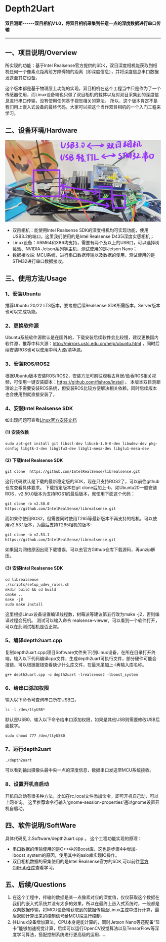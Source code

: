 # Depth2Uart

#### 双目测距------双目相机V1.0，将双目相机采集到任意一点的深度数据进行串口传输

---

## 一、项目说明/Overview

所实现的功能：基于Intel Realsense官方提供的SDK，双目深度相机能获取到相机任何一个像素点距离前方障碍物的距离（即深度信息），并将深度信息串口数据发送至其它设备。

这个版本都是基于物理层上功能的实现，双目相机在这个工程当中只是作为了一个传感器使用，而Linux设备端也只做了双目相机的载体以及对双目采集到的深度信息进行串口传输，没有使用任何基于视觉相关的算法。
所以，这个版本肯定不是我们用上嵌入式设备的最终代码，大家可以把这个当作双目相机的一个入门工程来学习。

## 二、设备环境/Hardware

![硬件连接](1.Hardware/硬件连接.jpg)

- 双目相机：能使用Intel Realsense SDK的深度相机均可实现功能，使用USB3.2的端口，这里我们使用的是Intel Realsense D435i深度实感相机；
- Linux设备：ARM64和X86均支持，需要有两个及以上的USB口，可以选择树莓派、NVIDIA Jetson系列等主机，测试使用的是Jetson Nano；
- 数据接收端: MCU系统，进行串口数据传输以及数据的使用，测试使用的是STM32进行串口数据接收。

## 三、使用方法/Usage

### 1、安装Ubuntu

推荐Ubuntu 20/22 LTS版本，要考虑后续Realsense SDK所需版本，Server版本也可以完成功能。

### 2、更换软件源

Ubuntu系统软件源默认是在国外的，下载安装后续软件会比较慢，建议更换国内软件源，推荐中科大源：http://mirrors.ustc.edu.cn/help/ubuntu.html ，同时后续安装ROS也可以使用中科大源/清华源。

### 3、安装ROS/ROS2

根据Ubuntu版本安装ROS/ROS2，安装方法可前往观看古月居/鱼香ROS相关视频，可使用一键安装脚本：https://github.com/fishros/install 。
本版本双目测距理论上不需要安装ROS系统，但安装ROS比较方便解决相关依赖，同时后续版本也会使用到就直接安装了。

### 4、安装Intel Realsense SDK

如出现问题可查看[Linux官方安装文档](https://github.com/IntelRealSense/librealsense/blob/master/doc/installation.md)

#### (1) 安装依赖

```
sudo apt-get install git libssl-dev libusb-1.0-0-dev libudev-dev pkg-config libgtk-3-dev libglfw3-dev libgl1-mesa-dev libglu1-mesa-dev
```

#### (2) 下载Intel Realsense SDK

```
git clone  https://github.com/IntelRealSense/librealsense.git
```

这行代码默认是下载的最新稳定版的SDK，现在只支持ROS2了，可以前往github仓库查看具体要求。
下载指定版本在git clone后加上-b，如Ubuntu20一般安装ROS，v2.50.0版本为支持ROS1的最后版本，就使用下面这个代码：

```
git clone -b v2.50.0 https://github.com/IntelRealSense/librealsense.git
```

而如果你使用ROS2，但需要同时使用T265等最新版本不再支持的相机，可以使用v2.53.1版本，为最后支持T265相机的版本:

```
git clone -b v2.53.1 https://github.com/IntelRealSense/librealsense.git
```

如果因为网络原因出现下载错误，可以去官方Github仓库下载源码，再unzip解压。

#### (3) 安装Intel Realsense SDK

```
cd librealsense
./scripts/setup_udev_rules.sh
mkdir build && cd build
cmake ..
make -j8
sudo make install
```

这里根据Linux设备设置编译线程数，树莓派等建议第五行改为make -j2，否则编译过程会死机。
测试可以输入命令 realsense-viewer，可以看到一个软件打开，可以在此测试相机是否正常。

### 5、编译depth2uart.cpp

复制depth2uart.cpp(项目Software文件夹下)到Linux设备，在所在目录打开终端，输入以下代码编译cpp文件，生成depth2uart可执行文件，部分硬件可能会报错，可以根据报错查看缺少什么库文件，在最末尾加上-l再输入库名称。

```
g++ depth2uart.cpp -o depth2uart -lrealsense2 -lboost_system
```

### 6、给串口添加权限

输入以下命令可查询串口所在USB口。

```
ls -l /dev/ttyUSB* 
```

默认是USB0，输入以下命令给串口添加权限，如果是其他USB则需要修改USB后面数字。

```
sudo chmod 777 /dev/ttyUSB0
```

### 7、运行depth2uart

```
./depth2uart 
```

可以看到输出摄像头最中央一点的深度信息，数据串口发送至MCU系统接收。

### 8、设置开机自启动

开机自启动有很多种方法，比如在rc.local文件添加命令，即可开机自己动，可以上网查询。
这里推荐命令行输入‘gnome-session-properties’通过gnome设置开机自启动。

## 四、软件说明/SoftWare

具体代码见 2.Software/depth2uart.cpp 。
这个工程功能实现的原理：

- 串口数据的传输使用的是C++中的Boost库，这也是步骤4中增加-lboost_system的原因，使用其中的asio库实现IO操作。
- 双目相机数据的采集使用的是Intel Realsense官方的SDK,可以前往[官方GitHub仓库](https://github.com/IntelRealSense/librealsense)查看学习。

## 五、后续/Questions

1. 在这个工程中，传输的数据是某一点像素对应的深度值，仅仅获取这个数据在我们的嵌入式系统并没有太多的效果，所以在最终上嵌入式系统时，一般都是双向数据传输，将MCU设备端获取到的数据传输至Linux主控中进行计算，最后返回计算出来的控制信号给MCU端进行控制。
2. 往Linux设备增加算法，CPU本身是能计算的，同时Jetson Nano等还配备“显卡”能够加速视觉计算，后续可以运行OpenCV视觉算法以及TensorFlow等深度学习算法，搭配控制系统进行更高级的运用……
